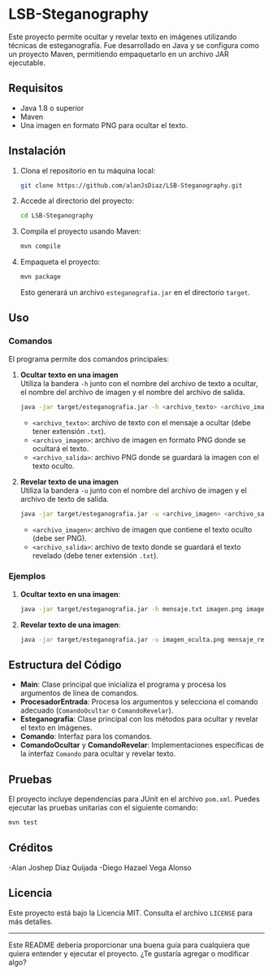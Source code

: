 # LSB-Steganography
Este proyecto permite ocultar y revelar texto en imágenes utilizando técnicas de esteganografía. Fue desarrollado en Java y se configura como un proyecto Maven, permitiendo empaquetarlo en un archivo JAR ejecutable.

## Requisitos

- Java 1.8 o superior
- Maven
- Una imagen en formato PNG para ocultar el texto.

## Instalación

1. Clona el repositorio en tu máquina local:
   ```bash
   git clone https://github.com/alanJsDiaz/LSB-Steganography.git
   ```
2. Accede al directorio del proyecto:
   ```bash
   cd LSB-Steganography
   ```
3. Compila el proyecto usando Maven:
   ```bash
   mvn compile
   ```
4. Empaqueta el proyecto:
   ```bash
   mvn package
   ```
   Esto generará un archivo `esteganografia.jar` en el directorio `target`.

## Uso

### Comandos

El programa permite dos comandos principales:

1. **Ocultar texto en una imagen**  
   Utiliza la bandera `-h` junto con el nombre del archivo de texto a ocultar, el nombre del archivo de imagen y el nombre del archivo de salida.

   ```bash
   java -jar target/esteganografia.jar -h <archivo_texto> <archivo_imagen> <archivo_salida>
   ```

   - `<archivo_texto>`: archivo de texto con el mensaje a ocultar (debe tener extensión `.txt`).
   - `<archivo_imagen>`: archivo de imagen en formato PNG donde se ocultará el texto.
   - `<archivo_salida>`: archivo PNG donde se guardará la imagen con el texto oculto.

2. **Revelar texto de una imagen**  
   Utiliza la bandera `-u` junto con el nombre del archivo de imagen y el archivo de texto de salida.

   ```bash
   java -jar target/esteganografia.jar -u <archivo_imagen> <archivo_salida>
   ```

   - `<archivo_imagen>`: archivo de imagen que contiene el texto oculto (debe ser PNG).
   - `<archivo_salida>`: archivo de texto donde se guardará el texto revelado (debe tener extensión `.txt`).

### Ejemplos

1. **Ocultar texto en una imagen**:
   ```bash
   java -jar target/esteganografia.jar -h mensaje.txt imagen.png imagen_oculta.png
   ```

2. **Revelar texto de una imagen**:
   ```bash
   java -jar target/esteganografia.jar -u imagen_oculta.png mensaje_revelado.txt
   ```

## Estructura del Código

- **Main**: Clase principal que inicializa el programa y procesa los argumentos de línea de comandos.
- **ProcesadorEntrada**: Procesa los argumentos y selecciona el comando adecuado (`ComandoOcultar` o `ComandoRevelar`).
- **Esteganografia**: Clase principal con los métodos para ocultar y revelar el texto en imágenes.
- **Comando**: Interfaz para los comandos.
- **ComandoOcultar** y **ComandoRevelar**: Implementaciones específicas de la interfaz `Comando` para ocultar y revelar texto.

## Pruebas

El proyecto incluye dependencias para JUnit en el archivo `pom.xml`. Puedes ejecutar las pruebas unitarias con el siguiente comando:

```bash
mvn test
```

## Créditos

-Alan Joshep Diaz Quijada
-Diego Hazael Vega Alonso

## Licencia

Este proyecto está bajo la Licencia MIT. Consulta el archivo `LICENSE` para más detalles.

---

Este README debería proporcionar una buena guía para cualquiera que quiera entender y ejecutar el proyecto. ¿Te gustaría agregar o modificar algo?

